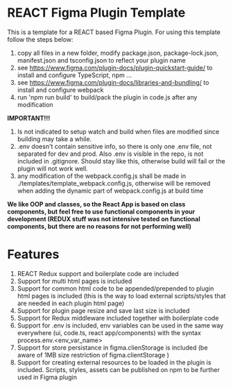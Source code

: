 # REACT Figma Plugin Template
This is a template for a REACT based Figma Plugin. 
For using this template follow the steps below:
1. copy all files in a new folder, modify package.json, package-lock.json, manifest.json and tsconfig.json to reflect your plugin name
2. see https://www.figma.com/plugin-docs/plugin-quickstart-guide/ to install and configure TypeScript, npm ...
3. see https://www.figma.com/plugin-docs/libraries-and-bundling/ to install and configure webpack
4. run 'npm run build' to build/pack the plugin in code.js after any modification

**IMPORTANT!!!**
1. Is not indicated to setup watch and build when files are modified since building may take a while.
2. .env doesn't contain sensitive info, so there is only one .env file, not separated for dev and prod. Also .env is visible in the repo, is not included in .gitignore. Should stay like this, otherwise build will fail or the plugin will not work well.
3. any modification of the webpack.config.js shall be made in ./templates/template_webpack.config.js, otherwise will be removed when adding the dynamic part of webpack.config.js at build time

**We like OOP and classes, so the React App is based on class components, but feel free to use functional components in your development (REDUX stuff was not intensive tested on functional components, but there are no reasons for not performing well)**

# Features
1. REACT Redux support and boilerplate code are included
2. Support for multi html pages is included
3. Support for common html code to be appended/prepended to plugin html pages is included (this is the way to load external scripts/styles that are needed in each plugin html page)
4. Support for plugin page resize and save last size is included
5. Support for Redux middleware included together with boilerplate code
6. Support for .env is included, env variables can be used in the same way everywhere (ui, code.ts, react app/components) with the syntax process.env.<env_var_name>
7. Support for store persistance in figma.clienStorage is included (be aware of 1MB size restriction of figma.clientStorage )
8. Support for creating external resources to be loaded in the plugin is included. Scripts, styles, assets can be published on npm to be further used in Figma plugin